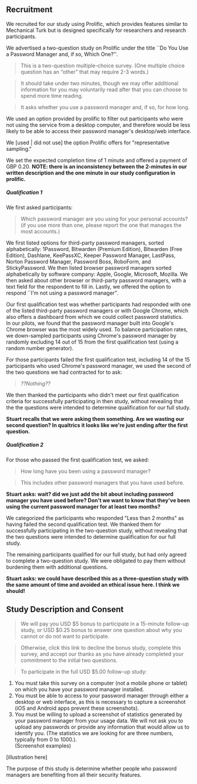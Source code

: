 ## Recruitment

We recruited for our study using Prolific, which provides features similar to Mechanical Turk but is designed specifically for researchers and research participants.

We advertised a two-question study on Prolific under the title ``Do You Use a Password Manager and, if so, Which One?''.

> This is a two-question multiple-choice survey. (One multiple choice question has an “other” that may require 2-3 words.)

> It should take under two minutes, though we may offer additional information for you may voluntarily read after that you can choose to spend more time reading.

> It asks whether you use a password manager and, if so, for how long.

We used an option provided by prolific to filter out participants who were not using the service from a desktop computer, and therefore would be less likely to be able to access their password manager's desktop/web interface.

We [used | did not use] the option Prolific offers for "representative sampling."

We set the expected completion time of 1 minute and offered a payment of  GBP 0.20.
**NOTE: there is an inconsistency between the 2-minutes in our written description and the one minute in our study configuration in prolific.**

##### Qualification 1

We first asked participants:

> Which password manager are you using for your personal accounts? (if you use more than one, please report the one that manages the most accounts.)

We first listed options for third-party password managers, sorted alphabetically: 1Password, Bitwarden (Premium Edition), Bitwarden (Free Edition), Dashlane, KeePassXC, Keeper Password Manager, LastPass, Norton Password Manager, Password Boss, RoboForm, and StickyPassword.
We then listed browser password managers sorted alphabetically by software company: Apple, Google, Microsoft, Mozilla.
We then asked about other browser or third-party password managers, with a text field for the respondent to fill in.
Lastly, we offered the option to respond ``I'm not using a password manager".

Our first qualification test was whether participants had responded with one of the listed third-party password managers or with Google Chrome, which also offers a dashboard from which we could collect password statistics.  
In our pilots, we found that the password manager built into Google's Chrome browser was the most widely used.  To balance participation rates, we down-sampled participants using Chrome's password manager by randomly excluding 14 out of 15 from the first qualification test (using a random number generator).

For those participants failed the first qualification test, including 14 of the 15 participants who used Chrome's password manager, we used the second of the two questions we had contracted for to ask:

> *??Nothing??*

We then thanked the participants who didn't meet our first qualification criteria for successfully participating in then study, without revealing that the the questions were intended to determine qualification for our full study.

**Stuart recalls that we were asking them something. Are we wasting our second question? In qualtrics it looks like we're just ending after the first question.**

##### Qualification 2

For those who passed the first qualification test, we asked:

> How long have you been using a password manager?

> This includes other password managers that you have used before.

**Stuart asks: wait?  did we just add the bit about including password manager you have used before?  Don't we want to know that they've been using the current password manager for at least two months?**

We categorized the participants who responded "Less than 2 months" as having failed the second qualification test. We thanked them for successfully participating in the two-question study, without revealing that the two questions were intended to determine qualification for our full study.

The remaining participants qualified for our full study, but had only agreed to complete a two-question study.  We were obligated to pay them without burdening them with additional questions.

**Stuart asks: we could have described this as a three-question study with the same amount of time and avoided an ethical issue here.  I think we should!**

## Study Description and Consent

> We will pay you USD \$5 bonus to participate in a 15-minute follow-up study, or USD \$0.25 bonus to answer one question about why you cannot or do not want to participate.

> Otherwise, click this link to decline the bonus study, complete this survey, and accept our thanks as you have already completed your commitment to the initial two questions.

 > To participate in the full USD $5.00 follow-up study:
1. You must take this survey on a computer (not a mobile phone or tablet) on which you have your password manager installed.
2. You must be able to access to your password manager through either a desktop or web interface, as this is necessary to capture a screenshot (iOS and Android apps prevent these screenshots).
3. You must be willing to upload a screenshot of statistics generated by your password manager from your usage data. We will not ask you to upload any passwords or provide any information that would allow us to identify you.  (The statistics we are looking for are three numbers, typically from 0 to 1000.).   
(Screenshot examples)

[illustration here]     

The purpose of this study is determine whether people who password managers are benefiting from all their security features.